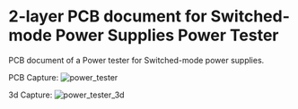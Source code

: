 # 2-layer PCB document for Switched-mode Power Supplies Power Tester
PCB document of a Power tester for Switched-mode power supplies.

PCB Capture:
![power_tester](https://github.com/parhamsoltani/smps_tester/assets/70743729/900c2d5e-33cd-4ce3-a6fa-a9851682ff50)

3d Capture:
![power_tester_3d](https://github.com/parhamsoltani/smps_tester/assets/70743729/e3eb260f-ce3b-4428-8c3c-b40d71d9406c)
